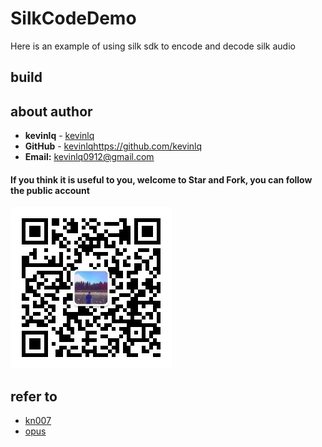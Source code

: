 # SilkCodeDemo
Here is an example of using silk sdk to encode and decode silk audio

##  build


## about author

- **kevinlq**  - [kevinlq](http://kevinlq.com/)
- **GitHub**  - [kevinlq](https://github.com/kevinlq)https://github.com/kevinlq 
- **Email:** kevinlq0912@gmail.com

####  If you think it is useful to you, welcome to Star and Fork, you can follow the public account

![thanks](./screen/qrcode_for_devstone.png)


## refer to

- [kn007](https://github.com/kn007/silk-v3-decoder)
- [opus](https://www.opus-codec.org/release/stable/2017/06/26/libopus-1_2_1.html)